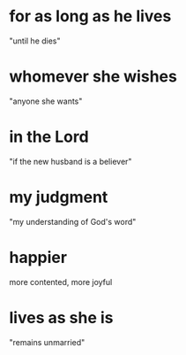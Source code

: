 # for as long as he lives

"until he dies"

# whomever she wishes

"anyone she wants"

# in the Lord

"if the new husband is a believer"

# my judgment

"my understanding of God's word"

# happier

more contented, more joyful

# lives as she is

"remains unmarried"
